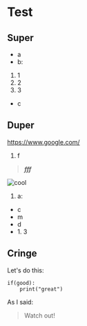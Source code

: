 # Test

## Super

* a
* b:
1. 1
1. 2
1. 3
* c

## Duper

<https://www.google.com/>

1. f

>***fff***

![cool](https://www.google.com/url?sa=i&url=https%3A%2F%2Funsplash.com%2Fs%2Fphotos%2Fimage&psig=AOvVaw3t233wVmd5xNArJE_9aUqv&ust=1760715311451000&source=images&cd=vfe&opi=89978449&ved=0CBUQjRxqFwoTCMj5xuCFqZADFQAAAAAdAAAAABAJ)

1. a:

* c
* m
* d
* 1\. 3

## Cringe

Let's do this:

    if(good):
        print("great")

As I said:

> Watch out!